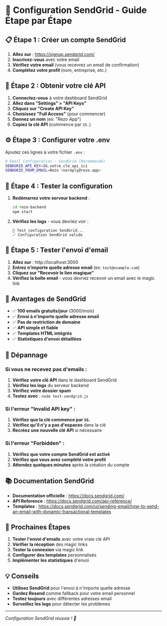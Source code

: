 # 🚀 Configuration SendGrid - Guide Étape par Étape

## 📋 **Étape 1 : Créer un compte SendGrid**

1. **Allez sur** : https://signup.sendgrid.com/
2. **Inscrivez-vous** avec votre email
3. **Vérifiez votre email** (vous recevrez un email de confirmation)
4. **Complétez votre profil** (nom, entreprise, etc.)

## 🔑 **Étape 2 : Obtenir votre clé API**

1. **Connectez-vous** à votre dashboard SendGrid
2. **Allez dans "Settings" > "API Keys"**
3. **Cliquez sur "Create API Key"**
4. **Choisissez "Full Access"** (pour commencer)
5. **Donnez un nom** (ex: "Rezo App")
6. **Copiez la clé API** (commence par `SG.`)

## ⚙️ **Étape 3 : Configurer votre .env**

Ajoutez ces lignes à votre fichier `.env` :

```bash
# Email Configuration - SendGrid (Recommandé)
SENDGRID_API_KEY=SG.votre_cle_api_ici
SENDGRID_FROM_EMAIL=Rezo <noreply@rezo.app>
```

## 🧪 **Étape 4 : Tester la configuration**

1. **Redémarrez votre serveur backend** :
   ```bash
   cd rezo-backend
   npm start
   ```

2. **Vérifiez les logs** - vous devriez voir :
   ```
   🧪 Test configuration SendGrid...
   ✅ Configuration SendGrid valide
   ```

## 📧 **Étape 5 : Tester l'envoi d'email**

1. **Allez sur** : http://localhost:3000
2. **Entrez n'importe quelle adresse email** (ex: `test@example.com`)
3. **Cliquez sur "Recevoir le lien magique"**
4. **Vérifiez la boîte email** - vous devriez recevoir un email avec le magic link

## 🎯 **Avantages de SendGrid**

- ✅ **100 emails gratuits/jour** (3000/mois)
- ✅ **Envoi à n'importe quelle adresse email**
- ✅ **Pas de restriction de domaine**
- ✅ **API simple et fiable**
- ✅ **Templates HTML intégrés**
- ✅ **Statistiques d'envoi détaillées**

## 🔧 **Dépannage**

### Si vous ne recevez pas d'emails :
1. **Vérifiez votre clé API** dans le dashboard SendGrid
2. **Vérifiez les logs** du serveur backend
3. **Vérifiez votre dossier spam**
4. **Testez avec** : `node test-sendgrid.js`

### Si l'erreur "Invalid API key" :
1. **Vérifiez que la clé commence par `SG.`**
2. **Vérifiez qu'il n'y a pas d'espaces** dans la clé
3. **Recréez une nouvelle clé API** si nécessaire

### Si l'erreur "Forbidden" :
1. **Vérifiez que votre compte SendGrid est activé**
2. **Vérifiez que vous avez complété votre profil**
3. **Attendez quelques minutes** après la création du compte

## 📚 **Documentation SendGrid**

- **Documentation officielle** : https://docs.sendgrid.com/
- **API Reference** : https://docs.sendgrid.com/api-reference/
- **Templates** : https://docs.sendgrid.com/ui/sending-email/how-to-send-an-email-with-dynamic-transactional-templates

## 🎉 **Prochaines Étapes**

1. **Tester l'envoi d'emails** avec votre vraie clé API
2. **Vérifier la réception** des magic links
3. **Tester la connexion** via magic link
4. **Configurer des templates** personnalisés
5. **Implémenter les statistiques** d'envoi

## 💡 **Conseils**

- **Utilisez SendGrid** pour l'envoi à n'importe quelle adresse
- **Gardez Resend** comme fallback pour votre email personnel
- **Testez toujours** avec différentes adresses email
- **Surveillez les logs** pour détecter les problèmes

---
*Configuration SendGrid réussie ! 🎉*

